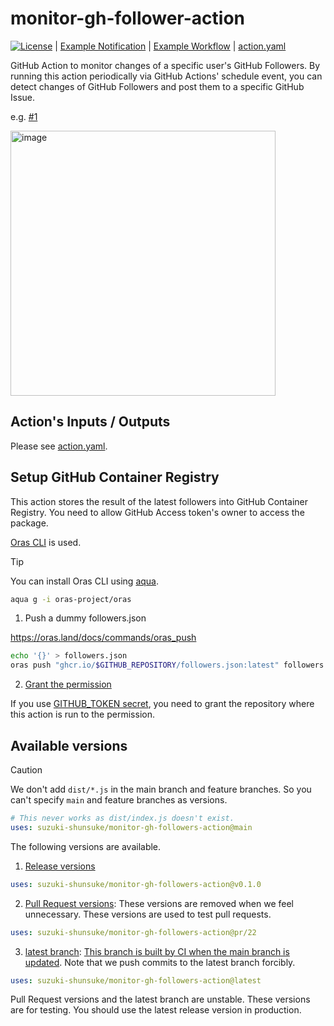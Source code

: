 # monitor-gh-follower-action

[![License](http://img.shields.io/badge/license-mit-blue.svg?style=flat-square)](https://raw.githubusercontent.com/suzuki-shunsuke/monitor-gh-follower-action/main/LICENSE) | [Example Notification](https://github.com/suzuki-shunsuke/monitor-gh-follower-action/issues/1) | [Example Workflow](https://github.com/suzuki-shunsuke/monitor-gh-follower-action/blob/main/.github/workflows/watch-follower.yaml) | [action.yaml](action.yaml)

GitHub Action to monitor changes of a specific user's GitHub Followers.
By running this action periodically via GitHub Actions' schedule event, you can detect changes of GitHub Followers and post them to a specific GitHub Issue.

e.g. [#1](https://github.com/suzuki-shunsuke/monitor-gh-follower-action/issues/1)

<img width="424" alt="image" src="https://github.com/user-attachments/assets/b01b31f8-e342-4658-aa53-c2c3c3b9f538" />

## Action's Inputs / Outputs

Please see [action.yaml](action.yaml).

## Setup GitHub Container Registry

This action stores the result of the latest followers into GitHub Container Registry.
You need to allow GitHub Access token's owner to access the package.

[Oras CLI](https://oras.land/docs/category/oras-commands) is used.

> [!TIP]
> You can install Oras CLI using [aqua](https://aquaproj.github.io).
>
> ```sh
> aqua g -i oras-project/oras
> ```

1. Push a dummy followers.json

https://oras.land/docs/commands/oras_push

```sh
echo '{}' > followers.json
oras push "ghcr.io/$GITHUB_REPOSITORY/followers.json:latest" followers.json
```

2. [Grant the permission](https://docs.github.com/en/packages/learn-github-packages/configuring-a-packages-access-control-and-visibility)

If you use [GITHUB_TOKEN secret](https://docs.github.com/en/actions/security-for-github-actions/security-guides/automatic-token-authentication), you need to grant the repository where this action is run to the permission.

## Available versions

> [!CAUTION]
> We don't add `dist/*.js` in the main branch and feature branches.
> So you can't specify `main` and feature branches as versions.
>
> ```yaml
> # This never works as dist/index.js doesn't exist.
> uses: suzuki-shunsuke/monitor-gh-followers-action@main
> ```

The following versions are available.

1. [Release versions](https://github.com/suzuki-shunsuke/monitor-gh-followers-action/releases)

```yaml
uses: suzuki-shunsuke/monitor-gh-followers-action@v0.1.0
```

2. [Pull Request versions](https://github.com/suzuki-shunsuke/monitor-gh-followers-action/branches/all?query=pr%2F&lastTab=overview): These versions are removed when we feel unnecessary. These versions are used to test pull requests.

```yaml
uses: suzuki-shunsuke/monitor-gh-followers-action@pr/22
```

3. [latest branch](https://github.com/suzuki-shunsuke/monitor-gh-followers-action/tree/latest): [This branch is built by CI when the main branch is updated](https://github.com/suzuki-shunsuke/monitor-gh-followers-action/blob/latest/.github/workflows/main.yaml). Note that we push commits to the latest branch forcibly.

```yaml
uses: suzuki-shunsuke/monitor-gh-followers-action@latest
```

Pull Request versions and the latest branch are unstable.
These versions are for testing.
You should use the latest release version in production.
